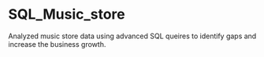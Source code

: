 # SQL_Music_store
Analyzed music store data using advanced SQL queires to identify gaps and increase the business growth.
